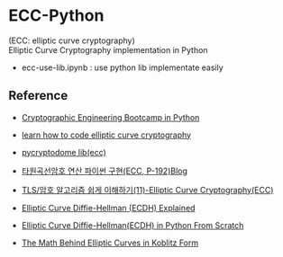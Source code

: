 # ECC-Python
(ECC: elliptic curve cryptography)      
Elliptic Curve Cryptography implementation in Python     



- ecc-use-lib.ipynb : use python lib implementate easily

## Reference
- [Cryptographic Engineering Bootcamp in Python](https://www.youtube.com/playlist?list=PLsS_1RYmYQQFPOGVFo_hiSkxC0mEOejku)

- [learn how to code elliptic curve cryptography](https://medium.com/coinmonks/learn-how-to-code-elliptic-curve-cryptography-a952dfdc20ab)
- [pycryptodome lib(ecc)](https://pycryptodome.readthedocs.io/en/v3.14.0/src/public_key/ecc.html)
- [타원곡선암호 연산 파이썬 구현(ECC, P-192)Blog](https://letsmakemyselfprogrammer.tistory.com/122)
- [TLS/암호 알고리즘 쉽게 이해하기(11)-Elliptic Curve Cryptography(ECC)](https://blog.humminglab.io/posts/tls-cryptography-11-ecc/)
- [Elliptic Curve Diffie-Hellman (ECDH) Explained](https://www.youtube.com/watch?v=445Opx6U3Co&list=PLsS_1RYmYQQEun1MTwmvbXurqHIJrFJ0e&index=10)
- [Elliptic Curve Diffie-Hellman(ECDH) in Python From Scratch](https://www.youtube.com/watch?v=445Opx6U3Co&list=PLsS_1RYmYQQEun1MTwmvbXurqHIJrFJ0e&index=10)
- [The Math Behind Elliptic Curves in Koblitz Form](https://sefiks.com/2016/03/13/the-math-behind-elliptic-curves-over-binary-field/#google_vignette)